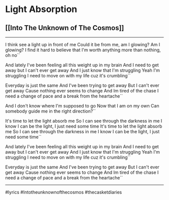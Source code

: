 # Light Absorption
## [[Into The Unknown of The Cosmos]]
---

I think see a light up in front of me
Could it be from me, am I glowing? Am I glowing?
I find it hard to believe that I'm worth anything more than nothing, oh no``

And lately I've been feeling all this weight up in my brain
And I need to get away but I can't ever get away
And I just know that I'm struggling
Yeah I'm struggling
I need to move on with my life cuz it's crumbling``

Everyday is just the same
And I've been trying to get away
But I can't ever get away
Cause nothing ever seems to change
And Im tired of the chase
I need a change of pace and a break from the heartache``

And I don't know where I'm supposed to go
Now that I am on my own
Can somebody guide me in the right direction?``

It's time to let the light absorb me
So I can see through the darkness in me
I know I can be the light, I just need some time
It's time to let the light absorb me
So I can see through the darkness in me
I know I can be the light, I just need some time``

And lately I've been feeling all this weight up in my brain
And I need to get away but I can't ever get away
And I just know that I'm struggling
Yeah I'm struggling
I need to move on with my life cuz it's crumbling``

Everyday is just the same
And I've been trying to get away
But I can't ever get away
Cause nothing ever seems to change
And Im tired of the chase
I need a change of pace and a break from the heartache``

---

#lyrics #Intotheunknownofthecosmos #thecasketdiaries 